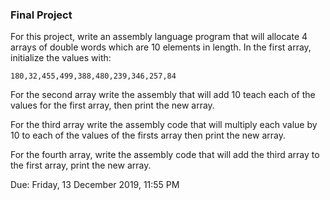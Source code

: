 ### Final Project
For this project, write an assembly language program that will allocate 4 arrays of double words which are 10 elements in length.  In the
first array, initialize the values with:

`180,32,455,499,388,480,239,346,257,84`

For the second array write the assembly that will add 10 teach each of the values for the first array, then print the new array.

For the third array write the assembly code that will multiply each value by 10 to each of the values of the firsts array then print the 
new array.

For the fourth array, write the assembly code that will add the third array to the first array, print the new array.

Due: Friday, 13 December 2019, 11:55 PM
